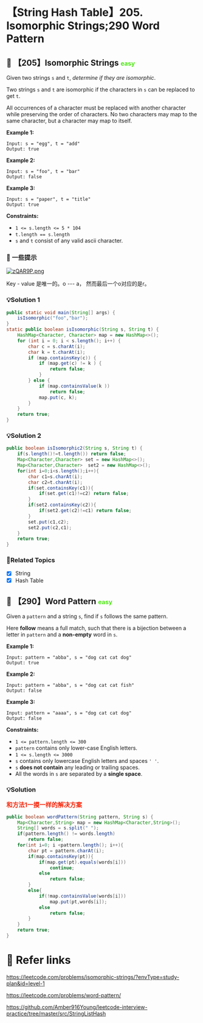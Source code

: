 # 【String Hash Table】205. Isomorphic Strings;290 Word Pattern

## 💙 【205】Isomorphic Strings <font size="3" color="#4FE915">easy</font>

Given two strings `s` and `t`, *determine if they are isomorphic*.

Two strings `s` and `t` are isomorphic if the characters in `s` can be replaced to get `t`.

All occurrences of a character must be replaced with another character while preserving the order of characters. No two characters may map to the same character, but a character may map to itself.

**Example 1:**

```
Input: s = "egg", t = "add"
Output: true
```

**Example 2:**

```
Input: s = "foo", t = "bar"
Output: false
```

**Example 3:**

```
Input: s = "paper", t = "title"
Output: true
```

**Constraints:**

- `1 <= s.length <= 5 * 104`
- `t.length == s.length`
- `s` and `t` consist of any valid ascii character.

### 📝 一些提示

[![zQAR9P.png](https://s1.ax1x.com/2022/11/21/zQAR9P.png)](https://imgse.com/i/zQAR9P)

Key - value 是唯一的。o --- a， 然而最后一个o对应的是r。

### 💡Solution 1

```java
public static void main(String[] args) {
    isIsomorphic("foo","bar");
}
static public boolean isIsomorphic(String s, String t) {
    HashMap<Character, Character> map = new HashMap<>();
    for (int i = 0; i < s.length(); i++) {
        char c = s.charAt(i);
        char k = t.charAt(i);
        if (map.containsKey(c)) {
            if (map.get(c) != k ) {
                return false;
            }
        } else {
            if (map.containsValue(k ))
                return false;
            map.put(c, k);
        }
    }
    return true;
}
```

### 💡Solution 2

```java
public boolean isIsomorphic2(String s, String t) {
    if(s.length()!=t.length()) return false;
    Map<Character,Character> set = new HashMap<>();
    Map<Character,Character>  set2 = new HashMap<>();
    for(int i=0;i<s.length();i++){
        char c1=s.charAt(i);
        char c2=t.charAt(i);
        if(set.containsKey(c1)){
            if(set.get(c1)!=c2) return false;
        }
        if(set2.containsKey(c2)){
            if(set2.get(c2)!=c1) return false;
        }
        set.put(c1,c2);
        set2.put(c2,c1);
    }
    return true;
}
```

### 🚦Related Topics

- [x] String
- [x] Hash Table

## 💙 【290】Word Pattern  <font size="3" color="#4FE915">easy</font>

Given a `pattern` and a string `s`, find if `s` follows the same pattern.

Here **follow** means a full match, such that there is a bijection between a letter in `pattern` and a **non-empty** word in `s`.

**Example 1:**

```
Input: pattern = "abba", s = "dog cat cat dog"
Output: true
```

**Example 2:**

```
Input: pattern = "abba", s = "dog cat cat fish"
Output: false
```

**Example 3:**

```
Input: pattern = "aaaa", s = "dog cat cat dog"
Output: false 
```

**Constraints:**

- `1 <= pattern.length <= 300`
- `pattern` contains only lower-case English letters.
- `1 <= s.length <= 3000`
- `s` contains only lowercase English letters and spaces `' '`.
- `s` **does not contain** any leading or trailing spaces.
- All the words in `s` are separated by a **single space**.

### 💡Solution

 **<font size="3" color="#F7260A">和方法1一摸一样的解决方案</font>**

```java
public boolean wordPattern(String pattern, String s) {
    Map<Character,String> map = new HashMap<Character,String>();
    String[] words = s.split(" ");
    if(pattern.length() != words.length)
        return false;
    for(int i=0; i <pattern.length(); i++){
        char pt = pattern.charAt(i);
        if(map.containsKey(pt)){
            if(map.get(pt).equals(words[i]))
                continue;
            else
                return false;
        }
        else{
            if(!map.containsValue(words[i]))
                map.put(pt,words[i]);
            else
                return false;
        }
    }
    return true;
}
```

# 🔗 Refer links

https://leetcode.com/problems/isomorphic-strings/?envType=study-plan&id=level-1

https://leetcode.com/problems/word-pattern/

https://github.com/Amber916Young/leetcode-interview-practice/tree/master/src/StringListHash